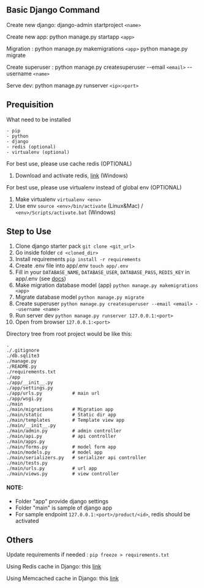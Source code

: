 ## Basic Django Command
Create new django: 
django-admin startproject `<name>`

Create new app: 
python manage.py startapp `<app>`

Migration :
python manage.py makemigrations `<app>`
python manage.py migrate

Create superuser :
python manage.py createsuperuser --email `<email>` --username `<name>`

Serve dev:
python manage.py runserver `<ip>`:`<port>`


## Prequisition
What need to be installed
    
    - pip
    - python
    - django
    - redis (optional)
    - virtualenv (optional)


For best use, please use cache redis (OPTIONAL)
1. Download and activate redis, [link](https://riptutorial.com/redis/example/29962/installing-and-running-redis-server-on-windows) (Windows)

For best use, please use virtualenv instead of global env (OPTIONAL)
1. Make virtualenv `virtualenv <env>`
2. Use env `source <env>/bin/activate` (Linux&Mac) / `<env>/Scripts/activate.bat` (Windows)


## Step to Use
1. Clone django starter pack `git clone <git_url>`
2. Go inside folder `cd <cloned_dir>`
3. Install requirements `pip install -r requirements`
4. Create .env file into app/.env `touch app/.env`
5. Fill in your `DATABASE_NAME`, `DATABASE_USER`, `DATABASE_PASS`, `REDIS_KEY` in app/.env (see [docs](https://django-environ.readthedocs.io/en/latest/#installation))
6. Make migration database model (app) `python manage.py makemigrations <app>`
7. Migrate database model `python manage.py migrate`
8. Create superuser `python manage.py createsuperuser --email <email> --username <name>`
9. Run server dev `python manage.py runserver 127.0.0.1:<port>`
10. Open from browser `127.0.0.1:<port>`

Directory tree from root project would be like this:


    .
    ./.gitignore
    ./db.sqlite3
    ./manage.py
    ./README.py
    ./requirements.txt
    ./app
    ./app/__init__.py
    ./app/settings.py
    ./app/urls.py           # main url
    ./app/wsgi.py
    ./main
    ./main/migrations       # Migration app
    ./main/static           # Static dir app
    ./main/templates        # Template view app
    ./main/__init__.py
    ./main/admin.py         # admin controller
    ./main/api.py           # api controller
    ./main/apps.py
    ./main/forms.py         # model form app
    ./main/models.py        # model app
    ./main/serializers.py   # serializer api controller
    ./main/tests.py
    ./main/urls.py          # url app
    ./main/views.py         # view controller

#### NOTE:

- Folder "app" provide django settings
- Folder "main" is sample of django app
- For sample endpoint `127.0.0.1:<port>/product/<id>`, redis should be activated

## Others
Update requirements if needed : `pip freeze > requirements.txt`

Using Redis cache in Django: this [link](https://realpython.com/caching-in-django-with-redis/)

Using Memcached cache in Django: this [link](https://docs.djangoproject.com/en/3.2/topics/cache/)
